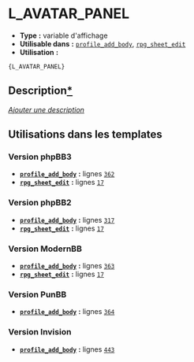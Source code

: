# L_AVATAR_PANEL
* __Type__ __:__ variable d'affichage
* __Utilisable dans__ __:__ [`profile_add_body`](../tpl/profile_add_body.md#readme), [`rpg_sheet_edit`](../tpl/rpg_sheet_edit.md#readme)
* __Utilisation__ __:__

```smarty
{L_AVATAR_PANEL}
```

## Description[*](https://fa-tvars.appspot.com/var/L_AVATAR_PANEL)
[*Ajouter une description*](https://fa-tvars.appspot.com/var/L_AVATAR_PANEL)

## Utilisations dans les templates

### Version phpBB3
* __[`profile_add_body`](../tpl/profile_add_body.md#readme)__ __:__ lignes [`362`](../src/prosilver/profile_add_body.tpl#L362)
* __[`rpg_sheet_edit`](../tpl/rpg_sheet_edit.md#readme)__ __:__ lignes [`17`](../src/prosilver/rpg_sheet_edit.tpl#L17)

### Version phpBB2
* __[`profile_add_body`](../tpl/profile_add_body.md#readme)__ __:__ lignes [`317`](../src/subsilver/profile_add_body.tpl#L317)
* __[`rpg_sheet_edit`](../tpl/rpg_sheet_edit.md#readme)__ __:__ lignes [`17`](../src/subsilver/rpg_sheet_edit.tpl#L17)

### Version ModernBB
* __[`profile_add_body`](../tpl/profile_add_body.md#readme)__ __:__ lignes [`363`](../src/modernbb/profile_add_body.tpl#L363)
* __[`rpg_sheet_edit`](../tpl/rpg_sheet_edit.md#readme)__ __:__ lignes [`17`](../src/modernbb/rpg_sheet_edit.tpl#L17)

### Version PunBB
* __[`profile_add_body`](../tpl/profile_add_body.md#readme)__ __:__ lignes [`364`](../src/punbb/profile_add_body.tpl#L364)

### Version Invision
* __[`profile_add_body`](../tpl/profile_add_body.md#readme)__ __:__ lignes [`443`](../src/invision/profile_add_body.tpl#L443)

